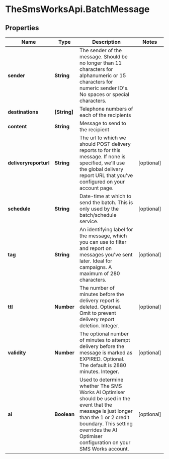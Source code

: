 # TheSmsWorksApi.BatchMessage

## Properties

Name | Type | Description | Notes
------------ | ------------- | ------------- | -------------
**sender** | **String** | The sender of the message. Should be no longer than 11 characters for alphanumeric or 15 characters for numeric sender ID&#39;s. No spaces or special characters. | 
**destinations** | **[String]** | Telephone numbers of each of the recipients | 
**content** | **String** | Message to send to the recipient | 
**deliveryreporturl** | **String** | The url to which we should POST delivery reports to for this message. If none is specified, we&#39;ll use the global delivery report URL that you&#39;ve configured on your account page. | [optional] 
**schedule** | **String** | Date-time at which to send the batch. This is only used by the batch/schedule service. | [optional] 
**tag** | **String** | An identifying label for the message, which you can use to filter and report on messages you&#39;ve sent later. Ideal for campaigns. A maximum of 280 characters. | [optional] 
**ttl** | **Number** | The number of minutes before the delivery report is deleted. Optional. Omit to prevent delivery report deletion. Integer. | [optional] 
**validity** | **Number** | The optional number of minutes to attempt delivery before the message is marked as EXPIRED. Optional. The default is 2880 minutes. Integer. | [optional] 
**ai** | **Boolean** | Used to determine whether The SMS Works AI Optimiser should be used in the event that the message is just longer than the 1 or 2 credit boundary. This setting overrides the AI Optimiser configuration on your SMS Works account. | [optional] 


